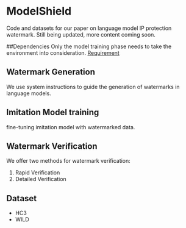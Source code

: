 
# ModelShield

Code and datasets for our paper on language model IP protection watermark.
Still being updated, more content coming soon.

##Dependencies
Only the model training phase needs to take the environment into consideration. [ Requirement](https://github.com/amaoku/ModelShield/blob/master/Imitation_Model_training/train/requirements.txt)

## Watermark Generation
We use system instructions to guide the generation of watermarks in language models.

## Imitation Model training
fine-tuning imitation model with watermarked data.

## Watermark Verification
We offer two methods for watermark verification:
1. Rapid Verification
2. Detailed Verification

## Dataset
- HC3
- WILD
